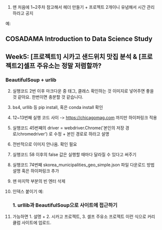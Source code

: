 1. 맨 처음에 1~2주차 참고해서 헤더 만들기 +  프로젝트 2개이니 유념해서 시간 관리 하라고 공지

예: 
## COSADAMA Introduction to Data Science Study

## Week5: [프로젝트1] 시카고 샌드위치 맛집 분석 & [프로젝트2]셀프 주유소는 정말 저렴할까?

### BeautifulSoup + urlib

2. 실행코드 2번 이후 마크다운 중 태그, 클래스 확인하는 것 이미지로 넣어주면 좋을 것 같아요. 한번이면 충분할 것 같습니다.

3. bs4, urllib 등 pip install, 혹은 conda install 확인

4. 12~13번째 실행 코드 사이 -> https://chicagomag.com 까지만 하이퍼링크 적용

5. 실행코드 45번째의 driver = webdriver.Chrome('본인의 저장 경로/chromedriver') 로 수정 + 본인 경로로 하라고 설명

6. 전반적으로 이미지 안나옴. 확인 필요

7. 실행코드 58 이후의 false 값은 실행할 때마다 달라질 수 있다고 써주기

8. 실행코드 74번째 skorea_municipalities_geo_simple.json 파일 다운로드 방법 설명 혹은 하이퍼링크 추가

9. 맨 마지막 부분의 빈 엔터 삭제

10. 인덱스 붙이기
    예: 
    ### 1. urllib과 BeautifulSoup으로 사이트에 접근하기

11. 가능하면 1. 설명 + 2. 시카고 프로젝트, 3. 셀프 주유소 프로젝트 이런 식으로 커리큘럼 사이트에 업로드.